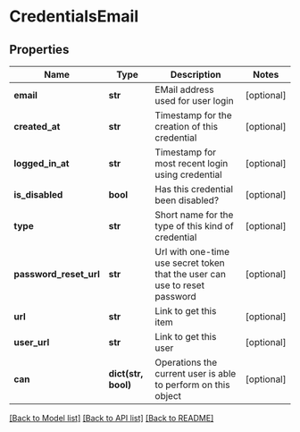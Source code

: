 # CredentialsEmail

## Properties
Name | Type | Description | Notes
------------ | ------------- | ------------- | -------------
**email** | **str** | EMail address used for user login | [optional] 
**created_at** | **str** | Timestamp for the creation of this credential | [optional] 
**logged_in_at** | **str** | Timestamp for most recent login using credential | [optional] 
**is_disabled** | **bool** | Has this credential been disabled? | [optional] 
**type** | **str** | Short name for the type of this kind of credential | [optional] 
**password_reset_url** | **str** | Url with one-time use secret token that the user can use to reset password | [optional] 
**url** | **str** | Link to get this item | [optional] 
**user_url** | **str** | Link to get this user | [optional] 
**can** | **dict(str, bool)** | Operations the current user is able to perform on this object | [optional] 

[[Back to Model list]](../README.md#documentation-for-models) [[Back to API list]](../README.md#documentation-for-api-endpoints) [[Back to README]](../README.md)


